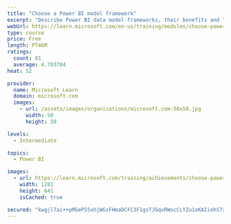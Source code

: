 ```yaml
---
title: "Choose a Power BI model framework"
excerpt: "Describe Power BI data model frameworks, their benefits and limitations, and features to help optimize your Power BI data models."
webUrl: https://learn.microsoft.com/en-us/training/modules/choose-power-bi-model-framework/
type: course
price: Free
length: PT46M
ratings:
  count: 81
  average: 4.703704
heat: 52

provider:
  name: Microsoft Learn
  domain: microsoft.com
  images:
    - url: /assets/images/organizations/microsoft.com-50x50.jpg
      width: 50
      height: 50

levels:
  - Intermediate

topics:
  - Power BI

images:
  - url: https://learn.microsoft.com/training/achievements/choose-power-bi-model-framework-social.png
    width: 1281
    height: 641
    isCached: true

secured: "kwgjl7ai++pMGeP55xhjWGsFHmaDCFC3F1gsTJGqvRWocCLYZu1oKAIiehS7zlHklHYNsNswPbFQw6xgH/nI5U4D+zgSj8Afyqnt7IswFfcLU3Z6DhJZOcmEYfjWgE/XzUNOB/Gs1klh3IDm4b1EZIQWrTTfLgApM9/Gl9NVCRzqgXBeGXmeEQkaDQZr7ykWxMSXJpyx6go8gJgphrIHt0Us3QQqEbS0NYMuh93sRXslrqihjE7YQ/6usShpWUzSNCtgAJpKec+asslzkvIMYCp064yveX1qLhvyqYWWQqVosuUQkRL1BULM4JzXn6dsEhTs9KCTjXdKM2IujHQ+MARmkPsfyL2FCvc+SJ5oAxgKLftqVc3TEI62tOXYMlnoDU+ltwGCwgQ2ZyW/jKvvwBqp4E2GzhBaCzfZMLTIykA=;ohzJoozCk6XdzpExk/XecQ=="
---
```


